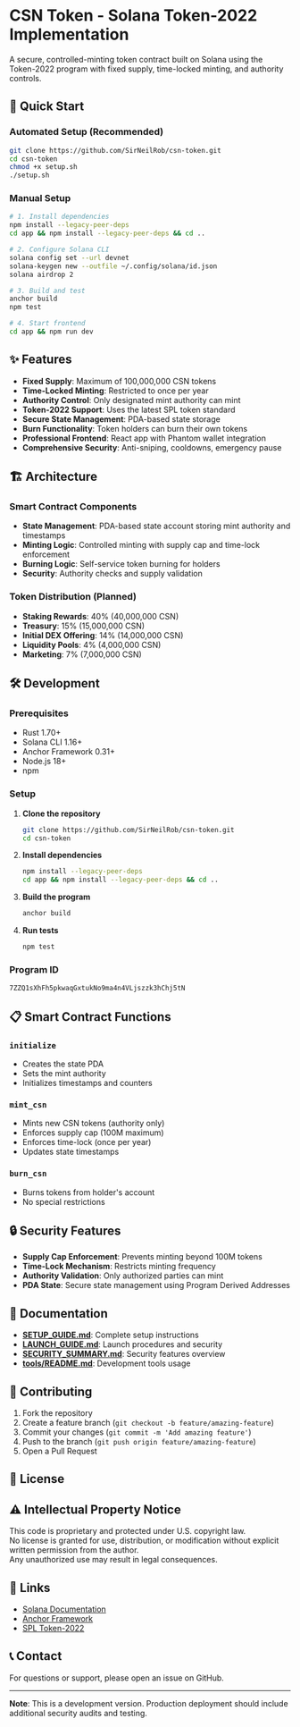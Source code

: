 # CSN Token - Solana Token-2022 Implementation

A secure, controlled-minting token contract built on Solana using the Token-2022 program with fixed supply, time-locked minting, and authority controls.

## 🚀 Quick Start

### Automated Setup (Recommended)

```bash
git clone https://github.com/SirNeilRob/csn-token.git
cd csn-token
chmod +x setup.sh
./setup.sh
```

### Manual Setup

```bash
# 1. Install dependencies
npm install --legacy-peer-deps
cd app && npm install --legacy-peer-deps && cd ..

# 2. Configure Solana CLI
solana config set --url devnet
solana-keygen new --outfile ~/.config/solana/id.json
solana airdrop 2

# 3. Build and test
anchor build
npm test

# 4. Start frontend
cd app && npm run dev
```

## ✨ Features

- **Fixed Supply**: Maximum of 100,000,000 CSN tokens
- **Time-Locked Minting**: Restricted to once per year
- **Authority Control**: Only designated mint authority can mint
- **Token-2022 Support**: Uses the latest SPL token standard
- **Secure State Management**: PDA-based state storage
- **Burn Functionality**: Token holders can burn their own tokens
- **Professional Frontend**: React app with Phantom wallet integration
- **Comprehensive Security**: Anti-sniping, cooldowns, emergency pause

## 🏗️ Architecture

### Smart Contract Components

- **State Management**: PDA-based state account storing mint authority and timestamps
- **Minting Logic**: Controlled minting with supply cap and time-lock enforcement
- **Burning Logic**: Self-service token burning for holders
- **Security**: Authority checks and supply validation

### Token Distribution (Planned)

- **Staking Rewards**: 40% (40,000,000 CSN)
- **Treasury**: 15% (15,000,000 CSN)
- **Initial DEX Offering**: 14% (14,000,000 CSN)
- **Liquidity Pools**: 4% (4,000,000 CSN)
- **Marketing**: 7% (7,000,000 CSN)

## 🛠️ Development

### Prerequisites

- Rust 1.70+
- Solana CLI 1.16+
- Anchor Framework 0.31+
- Node.js 18+
- npm

### Setup

1. **Clone the repository**
   ```bash
   git clone https://github.com/SirNeilRob/csn-token.git
   cd csn-token
   ```

2. **Install dependencies**
   ```bash
   npm install --legacy-peer-deps
   cd app && npm install --legacy-peer-deps && cd ..
   ```

3. **Build the program**
   ```bash
   anchor build
   ```

4. **Run tests**
   ```bash
   npm test
   ```

### Program ID

```
7ZZQ1sXhFh5pkwaqGxtukNo9ma4n4VLjszzk3hChj5tN
```

## 📋 Smart Contract Functions

### `initialize`
- Creates the state PDA
- Sets the mint authority
- Initializes timestamps and counters

### `mint_csn`
- Mints new CSN tokens (authority only)
- Enforces supply cap (100M maximum)
- Enforces time-lock (once per year)
- Updates state timestamps

### `burn_csn`
- Burns tokens from holder's account
- No special restrictions

## 🔒 Security Features

- **Supply Cap Enforcement**: Prevents minting beyond 100M tokens
- **Time-Lock Mechanism**: Restricts minting frequency
- **Authority Validation**: Only authorized parties can mint
- **PDA State**: Secure state management using Program Derived Addresses

## 📝 Documentation

- **[SETUP_GUIDE.md](SETUP_GUIDE.md)**: Complete setup instructions
- **[LAUNCH_GUIDE.md](LAUNCH_GUIDE.md)**: Launch procedures and security
- **[SECURITY_SUMMARY.md](SECURITY_SUMMARY.md)**: Security features overview
- **[tools/README.md](tools/README.md)**: Development tools usage

## 🤝 Contributing

1. Fork the repository
2. Create a feature branch (`git checkout -b feature/amazing-feature`)
3. Commit your changes (`git commit -m 'Add amazing feature'`)
4. Push to the branch (`git push origin feature/amazing-feature`)
5. Open a Pull Request

## 📄 License

## ⚠️ Intellectual Property Notice

This code is proprietary and protected under U.S. copyright law.  
No license is granted for use, distribution, or modification without explicit written permission from the author.  
Any unauthorized use may result in legal consequences.

## 🔗 Links

- [Solana Documentation](https://docs.solana.com/)
- [Anchor Framework](https://www.anchor-lang.com/)
- [SPL Token-2022](https://spl.solana.com/token-2022)

## 📞 Contact

For questions or support, please open an issue on GitHub.

---

**Note**: This is a development version. Production deployment should include additional security audits and testing.
